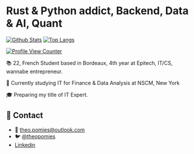 # Rust & Python addict, Backend, Data & AI, Quant
[![Github Stats](https://github-readme-stats.vercel.app/api?username=theopomies&count_private=true&show_icons=true&theme=dark)](https://github.com/theopomies)
[![Top Langs](https://github-readme-stats.vercel.app/api/top-langs/?username=theopomies&layout=compact&count_private=true&theme=dark)](https://github.com/theopomies)

[![Profile View Counter](https://komarev.com/ghpvc/?username=theopomies)](https://github.com/theopomies)

📚 22, French Student based in Bordeaux, 4th year at Epitech, IT/CS, wannabe entrepreneur.

📍 Currently studying IT for Finance & Data Analysis at NSCM, New York 

🎓 Preparing my title of IT Expert.

## 📩 Contact
- 📩 theo.pomies@outlook.com
- 🐦 [@theopomies](https://www.twitter.com/theopomies)
- [Linkedin](https://www.linkedin.com/in/theo-pomies-dev/)
